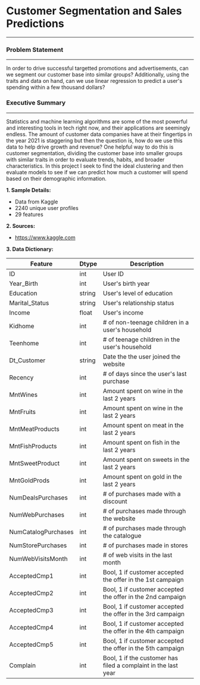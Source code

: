 # Customer Segmentation and Sales Predictions
---

### Problem Statement
---

In order to drive successful targetted promotions and advertisements, can we segment our customer base into similar groups?  Additionally, using the traits and data on hand, can we use linear regression to predict a user's spending within a few thousand dollars?


### Executive Summary 
---

Statistics and machine learning algorithms are some of the most powerful and interesting tools in tech right now, and their applications are seemingly endless.  The amount of customer data companies have at their fingertips in the year 2021 is staggering but then the question is, how do we use this data to help drive growth and revenue?  One helpful way to do this is customer segmentation, dividing the customer base into smaller groups with similar traits in order to evaluate trends, habits, and broader characteristics.  In this project I seek to find the ideal clustering and then evaluate models to see if we can predict how much a customer will spend based on their demographic information.


**1. Sample Details:**
- Data from Kaggle
- 2240 unique user profiles
- 29 features

**2. Sources:**
- https://www.kaggle.com

**3. Data Dictionary:**

|Feature   | Dtype  | Description  |
|---|---|---|
| ID  | int  | User ID  |
| Year_Birth  | int  | User's birth year  |
| Education  | string  | User's level of education  |
| Marital_Status  | string  | User's relationship status   |
| Income  | float  | User's income  |
| Kidhome  | int  | # of non-teenage children in a user's household  |
| Teenhome  | int  | # of teenage children in the user's household  |
| Dt_Customer  | string  | Date the the user joined the website  |
| Recency  | int  | # of days since the user's last purchase  |
| MntWines | int  | Amount spent on wine in the last 2 years  |
| MntFruits  | int  | Amount spent on wine in the last 2 years   |
| MntMeatProducts  | int  | Amount spent on meat in the last 2 years   |
| MntFishProducts  | int  | Amount spent on fish in the last 2 years  |
| MntSweetProduct  | int  | Amount spent on sweets in the last 2 years  |
| MntGoldProds  | int  | Amount spent on gold in the last 2 years  |
| NumDealsPurchases  | int  | # of purchases made with a discount  |
| NumWebPurchases  | int  | # of purchases made through the website  |
| NumCatalogPurchases | int | # of purchases made through the catalogue  |
| NumStorePurchases  | int  | # of purchases made in stores |
| NumWebVisitsMonth  | int  | # of web visits in the last month  |
| AcceptedCmp1  | int  | Bool, 1 if customer accepted the offer in the 1st campaign  |
| AcceptedCmp2  | int  | Bool, 1 if customer accepted the offer in the 2nd campaign   |
| AcceptedCmp3  | int  | Bool, 1 if customer accepted the offer in the 3rd campaign   |
| AcceptedCmp4  | int  | Bool, 1 if customer accepted the offer in the 4th campaign   |
| AcceptedCmp5  | int  | Bool, 1 if customer accepted the offer in the 5th campaign  |
| Complain  | int  | Bool, 1 if the customer has filed a complaint in the last year   |


